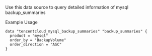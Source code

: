 Use this data source to query detailed information of mysql backup_summaries

Example Usage

```hcl
data "tencentcloud_mysql_backup_summaries" "backup_summaries" {
  product = "mysql"
  order_by = "BackupVolume"
  order_direction = "ASC"
}
```